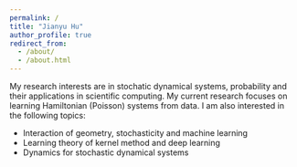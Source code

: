```yaml
---
permalink: /
title: "Jianyu Hu"
author_profile: true
redirect_from: 
  - /about/
  - /about.html
---
```



My research interests are in stochatic dynamical systems, probability and their applications in scientific computing. My current research focuses on learning Hamiltonian (Poisson) systems from data. I am also interested in the following topics:

* Interaction of geometry, stochasticity and machine learning
* Learning theory of kernel method and deep learning
* Dynamics for stochastic dynamical systems
